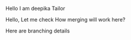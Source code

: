 Hello I am deepika Tailor 

Hello, Let me check How merging will work here?

Here are branching details 